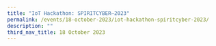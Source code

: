 ```yaml
---
title: "IoT Hackathon: SPIRITCYBER–2023"
permalink: /events/18-october-2023/iot-hackathon-spiritcyber-2023/
description: ""
third_nav_title: 18 October 2023
---
```


